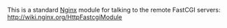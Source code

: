 <!---
    @title         FastCGI Nginx Module
    @creator       Yichun Zhang
    @created       2012-09-13 18:29 GMT
    @modifier      Yichun Zhang
    @modifier_link yichun-zhang
    @modified      
    @changes       1
--->

This is a standard [Nginx](nginx.html) module for talking to the remote FastCGI
servers: http://wiki.nginx.org/HttpFastcgiModule
